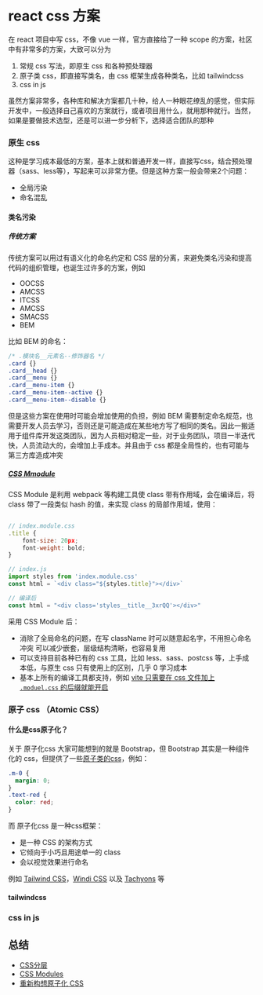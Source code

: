 # react css 方案

在 react 项目中写 css，不像 vue 一样，官方直接给了一种 scope 的方案，社区中有非常多的方案，大致可以分为

1. 常规 css 写法，即原生 css 和各种预处理器
2. 原子类 css，即直接写类名，由 css 框架生成各种类名，比如 tailwindcss
3. css in js

虽然方案非常多，各种库和解决方案都几十种，给人一种眼花缭乱的感觉，但实际开发中，一般选择自己喜欢的方案就行，或者项目用什么，就用那种就行。当然，如果是要做技术选型，还是可以进一步分析下，选择适合团队的那种

### 原生 css

这种是学习成本最低的方案，基本上就和普通开发一样，直接写css，结合预处理器（sass、less等），写起来可以非常方便。但是这种方案一般会带来2个问题：

- 全局污染
- 命名混乱

#### 类名污染

##### 传统方案

传统方案可以用过有语义化的命名约定和 CSS 层的分离，来避免类名污染和提高代码的组织管理，也诞生过许多的方案，例如

- OOCSS
- AMCSS
- ITCSS
- AMCSS
- SMACSS
- BEM

比如 BEM 的命名：

```css
/* .模块名__元素名--修饰器名 */
.card {}
.card__head {}
.card__menu {}
.card__menu-item {}
.card__menu-item--active {}
.card__menu-item--disable {}
```

但是这些方案在使用时可能会增加使用的负担，例如 BEM 需要制定命名规范，也需要开发人员去学习，否则还是可能造成在某些地方写了相同的类名。因此一搬适用于组件库开发这类团队，因为人员相对稳定一些，对于业务团队，项目一半迭代快，人员流动大的，会增加上手成本。并且由于 css 都是全局性的，也有可能与第三方库造成冲突

##### [CSS Mmodule](https://github.com/css-modules/css-modules)

CSS Module 是利用 webpack 等构建工具使 class 带有作用域，会在编译后，将 class 带了一段类似 hash 的值，来实现 class 的局部作用域，使用：

```jsx

// index.module.css
.title {
    font-size: 20px;
    font-weight: bold;
}

// index.js
import styles from 'index.module.css'
const html = `<div class="${styles.title}"></div>`

// 编译后
const html = "<div class='styles__title__3xrQQ'></div>"
```

采用 CSS Module 后：

- 消除了全局命名的问题，在写 className 时可以随意起名字，不用担心命名冲突
  可以减少嵌套，层级结构清晰，也容易复用
- 可以支持目前各种已有的 css 工具，比如 less、sass、postcss 等，上手成本低，与原生 css 只有使用上的区别，几乎 0 学习成本
- 基本上所有的编译工具都支持，例如 [vite 只需要在 css 文件加上 `.moduel.css` 的后缀就能开启](https://vitejs.dev/guide/features.html#css-modules)

### 原子 css （Atomic CSS）

#### 什么是css原子化？

关于 原子化css 大家可能想到的就是 Bootstrap，但 Bootstrap 其实是一种组件化的 css，但提供了一些[原子类的css](https://getbootstrap.com/docs/5.1/utilities/api/#api-explained)，例如：

```css
.m-0 {
  margin: 0;
}
.text-red {
  color: red;
}
```

而 原子化css 是一种css框架：

- 是一种 CSS 的架构方式
- 它倾向于小巧且用途单一的 class
- 会以视觉效果进行命名

例如 [Tailwind CSS](https://tailwindcss.com/)，[Windi CSS](https://cn.windicss.org/) 以及 [Tachyons](https://tachyons.io/) 等

#### tailwindcss

### css in js

## 总结

- [CSS分层](https://www.w3cplus.com/css/css-layers.html)
- [CSS Modules](https://glenmaddern.com/articles/css-modules)
- [重新构想原子化 CSS](https://antfu.me/posts/reimagine-atomic-css-zh)

